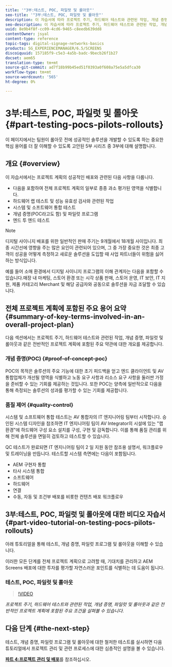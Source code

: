 ```yaml
---
title: '"3부:테스트, POC, 파일럿 및 롤아웃"'
seo-title: '"3부:테스트, POC, 파일럿 및 롤아웃"'
description: 이 자습서에 따라 프로젝트 주기, 하드웨어 테스트와 관련된 작업, 개념 증명, 파일럿 및 롤아웃과 같은 전반적인 프로젝트 계획에 포함된 주요 조건을 살펴볼 수 있습니다.
seo-description: 이 자습서에 따라 프로젝트 주기, 하드웨어 테스트와 관련된 작업, 개념 증명, 파일럿 및 롤아웃과 같은 전반적인 프로젝트 계획에 포함된 주요 조건을 살펴볼 수 있습니다.
uuid: 8e9b4f8f-cc09-4cd6-9465-c8eedb639dd8
contentOwner: jsyal
content-type: reference
topic-tags: digital-signage-networks-basics
products: SG_EXPERIENCEMANAGER/6.5/SCREENS
discoiquuid: 157185f9-c5e3-4a5b-badc-9becb26f1b27
docset: aem65
translation-type: tm+mt
source-git-commit: ad7f18b99b45ed51f0393a0f608a75e5a5dfca30
workflow-type: tm+mt
source-wordcount: '565'
ht-degree: 0%

---
```



# 3부:테스트, POC, 파일럿 및 롤아웃 {#part-testing-pocs-pilots-rollouts}

이 페이지에서는 팀원이 롤아웃 전에 성공적인 솔루션을 개발할 수 있도록 하는 중요한 핵심 용어를 더 잘 이해할 수 있도록 고안된 5부 시리즈 중 3부에 대해 설명합니다.

## 개요 {#overview}

이 자습서에서는 프로젝트 계획의 성공적인 배포와 관련된 다음 사항을 다룹니다.

* 다음을 포함하여 전체 프로젝트 계획의 일부로 종종 과소 평가된 영역을 식별합니다.
* 하드웨어 랩 테스트 및 성능 유효성 검사와 관련된 작업
* 시스템 및 소프트웨어 통합 테스트
* 개념 증명(POC라고도 함) 및 파일럿 프로그램
* 엔드 투 엔드 테스트

>[!NOTE]
>
>디지털 사이니지 배포를 위한 일반적인 판매 주기는 9개월에서 18개월 사이입니다. 최종 시간선에 영향을 주는 많은 요인이 관련되어 있으며, 그 중 가장 중요한 것은 최종 고객이 성공을 어떻게 측정하고 새로운 솔루션을 도입할 때 사업 파트너들이 위험을 싫어하는 방식입니다.

예를 들어 소매 환경에서 디지털 사이니지 프로그램의 이해 관계자는 다음을 포함할 수 있습니다.매장 내 마케팅, 스토어 환경 또는 시각 상품 판매, 스토어 운영, IT 보안, IT 지원, 제품 카테고리 Merchant 및 해당 공급자와 공동으로 솔루션을 자금 조달할 수 있습니다.

## 전체 프로젝트 계획에 포함된 주요 용어 요약 {#summary-of-key-terms-involved-in-an-overall-project-plan}

다음 섹션에서는 프로젝트 주기, 하드웨어 테스트와 관련된 작업, 개념 증명, 파일럿 및 롤아웃과 같은 전반적인 프로젝트 계획에 포함된 주요 약관에 대한 개요를 제공합니다.

### 개념 증명(POC) {#proof-of-concept-poc}

POC의 목적은 솔루션의 주요 기능에 대한 초기 피드백을 얻고 엔드 클라이언트 및 AV 통합업체가 개선될 영역을 식별하고 노동 요구 사항과 리소스 요구 사항을 둘러싼 가정을 준비할 수 있는 기회를 제공하는 것입니다. 또한 POC는 양측에 일반적으로 다음을 통해 측정되는 솔루션의 성과를 평가할 수 있는 기회를 제공합니다.

### 품질 제어 {#quality-control}

시스템 및 소프트웨어 통합 테스트는 AV 통합자의 IT 엔지니어링 팀부터 시작합니다. 승인된 시스템 디자인을 참조하면 IT 엔지니어링 팀이 AV Integrator의 시설에 있는 &quot;랩 환경&quot;에 하드웨어 구성 요소 설치를 구성, 구현 및 감독합니다. 이를 통해 품질 관리를 위해 전체 솔루션을 면밀히 검토하고 테스트할 수 있습니다.

QC 테스트가 완료되면 IT 엔지니어링 팀이 2 일 지원 동안 참조용 설명서, 워크플로우 및 트레이닝을 만듭니다. 테스트할 시스템 측면에는 다음이 포함됩니다.

* AEM 구현자 통합
* 타사 시스템 통합
* 소프트웨어
* 하드웨어
* 연결
* 수동, 자동 및 조건부 배포를 비롯한 컨텐츠 배포 워크플로우

## 3부:테스트, POC, 파일럿 및 롤아웃에 대한 비디오 자습서 {#part-video-tutorial-on-testing-pocs-pilots-rollouts}

아래 튜토리얼을 통해 테스트, 개념 증명, 파일럿 프로그램 및 롤아웃을 이해할 수 있습니다.

이러한 모든 단계를 전체 프로젝트 계획으로 고려할 때, 기대치를 관리하고 AEM Screens 배포에 대한 투자를 평가할 자연스러운 포인트를 식별하는 데 도움이 됩니다.

### 테스트, POC, 파일럿 및 롤아웃

>[!VIDEO](https://video.tv.adobe.com/v/28405)

*프로젝트 주기, 하드웨어 테스트와 관련된 작업, 개념 증명, 파일럿 및 롤아웃과 같은 전반적인 프로젝트 계획에 포함된 주요 조건을 살펴볼 수 있습니다.*

## 다음 단계 {#the-next-step}

테스트, 개념 증명, 파일럿 프로그램 및 롤아웃에 대한 철저한 테스트를 실시하면 다음 튜토리얼에서 프로젝트 관리 및 관련 프로세스에 대한 심층적인 설명을 볼 수 있습니다.

**[파트 4:프로젝트 관리 및 배포](project-management-and-deployment.md)**&#x200B;를 참조하십시오.

